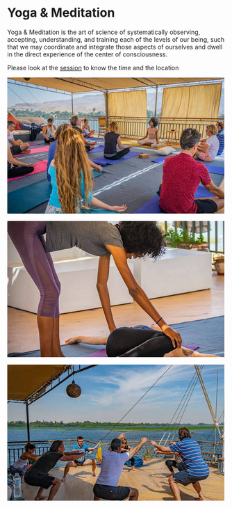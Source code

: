 # Yoga & Meditation 

Yoga & Meditation is the art of science of systematically observing, accepting, understanding, and training each of the levels of our being, such that we may coordinate and integrate those aspects of ourselves and dwell in the direct experience of the center of consciousness. 

Please look at the [session](sessions) to know the time and the location 

![](img/yoga1.jpeg)

![](img/yoga2.jpeg)

![](img/yoga3.jpeg)

